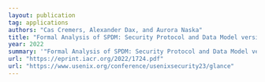 ```yaml
---
layout: publication
tag: applications
authors: "Cas Cremers, Alexander Dax, and Aurora Naska"
title: "Formal Analysis of SPDM: Security Protocol and Data Model version 1.2"
year: 2022
summary: '"Formal Analysis of SPDM: Security Protocol and Data Model version 1.2" <a href="https://eprint.iacr.org/2022/1724.pdf" target="_blank">[PDF]</a>, by Cas Cremers, Alexander Dax, and Aurora Naska, presented at <a href="https://www.usenix.org/conference/usenixsecurity23/glance">USENIX 2023</a>.'
url: "https://eprint.iacr.org/2022/1724.pdf"
url: "https://www.usenix.org/conference/usenixsecurity23/glance"
---
```

